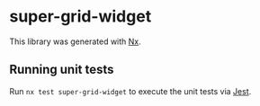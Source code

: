 # super-grid-widget

This library was generated with [Nx](https://nx.dev).

## Running unit tests

Run `nx test super-grid-widget` to execute the unit tests via [Jest](https://jestjs.io).

